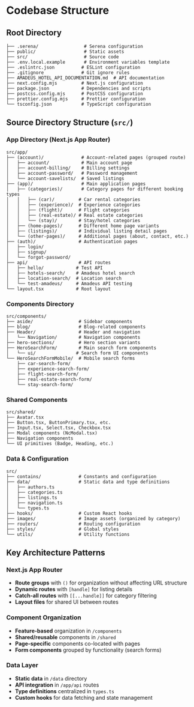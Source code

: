 # Codebase Structure

## Root Directory
```
├── .serena/                 # Serena configuration
├── public/                  # Static assets
├── src/                     # Source code
├── .env.local.example       # Environment variables template
├── .eslintrc.json          # ESLint configuration
├── .gitignore              # Git ignore rules
├── AMADEUS_HOTEL_API_DOCUMENTATION.md  # API documentation
├── next.config.mjs         # Next.js configuration
├── package.json            # Dependencies and scripts
├── postcss.config.mjs      # PostCSS configuration
├── prettier.config.mjs     # Prettier configuration
└── tsconfig.json           # TypeScript configuration
```

## Source Directory Structure (`src/`)

### App Directory (Next.js App Router)
```
src/app/
├── (account)/              # Account-related pages (grouped route)
│   ├── account/            # Main account page
│   ├── account-billing/    # Billing settings
│   ├── account-password/   # Password management
│   └── account-savelists/  # Saved listings
├── (app)/                  # Main application pages
│   ├── (categories)/       # Category pages for different booking types
│   │   ├── (car)/         # Car rental categories
│   │   ├── (experience)/  # Experience categories
│   │   ├── (flight)/      # Flight categories
│   │   ├── (real-estate)/ # Real estate categories
│   │   └── (stay)/        # Stay/hotel categories
│   ├── (home-pages)/      # Different home page variants
│   ├── (listings)/        # Individual listing detail pages
│   └── (other-pages)/     # Additional pages (about, contact, etc.)
├── (auth)/                # Authentication pages
│   ├── login/
│   ├── signup/
│   └── forgot-password/
├── api/                   # API routes
│   ├── hello/            # Test API
│   ├── hotels-search/    # Amadeus hotel search
│   ├── location-search/  # Location search
│   └── test-amadeus/     # Amadeus API testing
└── layout.tsx            # Root layout
```

### Components Directory
```
src/components/
├── aside/                 # Sidebar components
├── blog/                  # Blog-related components
├── Header/                # Header and navigation
│   └── Navigation/        # Navigation components
├── hero-sections/         # Hero section variants
├── HeroSearchForm/        # Main search form components
│   └── ui/               # Search form UI components
└── HeroSearchFormMobile/  # Mobile search forms
    ├── car-search-form/
    ├── experience-search-form/
    ├── flight-search-form/
    ├── real-estate-search-form/
    └── stay-search-form/
```

### Shared Components
```
src/shared/
├── Avatar.tsx
├── Button.tsx, ButtonPrimary.tsx, etc.
├── Input.tsx, Select.tsx, Checkbox.tsx
├── Modal components (NcModal.tsx)
├── Navigation components
└── UI primitives (Badge, Heading, etc.)
```

### Data & Configuration
```
src/
├── contains/              # Constants and configuration
├── data/                  # Static data and type definitions
│   ├── authors.ts
│   ├── categories.ts
│   ├── listings.ts
│   ├── navigation.ts
│   └── types.ts
├── hooks/                 # Custom React hooks
├── images/                # Image assets (organized by category)
├── routers/               # Routing configuration
├── styles/                # Global styles
└── utils/                 # Utility functions
```

## Key Architecture Patterns

### Next.js App Router
- **Route groups** with `()` for organization without affecting URL structure
- **Dynamic routes** with `[handle]` for listing details
- **Catch-all routes** with `[[...handle]]` for category filtering
- **Layout files** for shared UI between routes

### Component Organization
- **Feature-based** organization in `/components`
- **Shared/reusable** components in `/shared`
- **Page-specific** components co-located with pages
- **Form components** grouped by functionality (search forms)

### Data Layer
- **Static data** in `/data` directory
- **API integration** in `/app/api` routes
- **Type definitions** centralized in `types.ts`
- **Custom hooks** for data fetching and state management